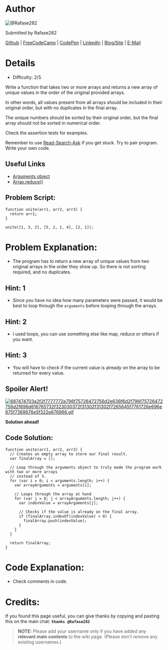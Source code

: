 # Author
![@Rafase282](https://avatars0.githubusercontent.com/Rafase282?&s=128)

Submitted by Rafase282

[Github](https://github.com/Rafase282) | [FreeCodeCamp](http://www.freecodecamp.com/rafase282) | [CodePen](http://codepen.io/Rafase282/) | [LinkedIn](https://www.linkedin.com/in/rafase282) | [Blog/Site](https://rafase282.wordpress.com/) | [E-Mail](mailto:rafase282@gmail.com)

# Details
- Difficulty: 2/5

Write a function that takes two or more arrays and returns a new array of unique values in the order of the original provided arrays.

In other words, all values present from all arrays should be included in their original order, but with no duplicates in the final array.

The unique numbers should be sorted by their original order, but the final array should not be sorted in numerical order.

Check the assertion tests for examples.

Remember to use [ Read-Search-Ask](http://github.com/FreeCodeCamp/freecodecamp/wiki/How-to-get-help-when-you-get-stuck) if you get stuck. Try to pair program. Write your own code.

## Useful Links
- [Arguments object](https://developer.mozilla.org/en-US/docs/Web/JavaScript/Reference/Functions/arguments)
- [Array.reduce()](https://developer.mozilla.org/en-US/docs/Web/JavaScript/Reference/Global_Objects/Array/Reduce)

## Problem Script:

```
function unite(arr1, arr2, arr3) {
  return arr1;
}

unite([1, 3, 2], [5, 2, 1, 4], [2, 1]);
```

# Problem Explanation:
- The program has to return a new array of unique values from two original arrays in the order they show up. So there is not sorting required, and no duplicates.

## Hint: 1
- Since you have no idea how many parameters were passed, it would be best to loop through the `arguments` before looping through the arrays.

## Hint: 2
- I used loops, you can use something else like map, reduce or others if you want.

## Hint: 3
- You will have to check if the current value is already on the array to be returned for every value.

## Spoiler Alert!
[![687474703a2f2f7777772e796f75726472756d2e636f6d2f796f75726472756d2f696d616765732f323030372f31302f31302f7265645f7761726e696e675f7369676e5f322e676966.gif](https://files.gitter.im/FreeCodeCamp/Wiki/nlOm/thumb/687474703a2f2f7777772e796f75726472756d2e636f6d2f796f75726472756d2f696d616765732f323030372f31302f31302f7265645f7761726e696e675f7369676e5f322e676966.gif)](https://files.gitter.im/FreeCodeCamp/Wiki/nlOm/687474703a2f2f7777772e796f75726472756d2e636f6d2f796f75726472756d2f696d616765732f323030372f31302f31302f7265645f7761726e696e675f7369676e5f322e676966.gif)

**Solution ahead!**

## Code Solution:

```
function unite(arr1, arr2, arr3) {
  // Creates an empty array to store our final result.
  var finalArray = [];

  // Loop through the arguments object to truly made the program work with two or more arrays
  // instead of 3.
  for (var i = 0; i < arguments.length; i++) {
    var arrayArguments = arguments[i];

    // Loops through the array at hand
    for (var j = 0; j < arrayArguments.length; j++) {
      var indexValue = arrayArguments[j];

      // Checks if the value is already on the final array.
      if (finalArray.indexOf(indexValue) < 0) {
        finalArray.push(indexValue);
      }
    }
  }

  return finalArray;
}
```

# Code Explanation:
- Check comments in code.

# Credits:
If you found this page useful, you can give thanks by copying and pasting this on the main chat:  **`thanks @Rafase282`**

> **NOTE:** Please add your username only if you have added any **relevant main contents** to the wiki page. (Please don't remove any existing usernames.)
